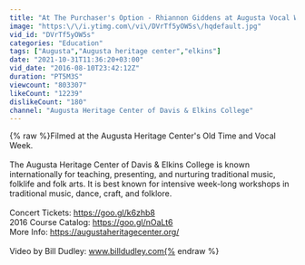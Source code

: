 ```yaml
---
title: "At The Purchaser's Option - Rhiannon Giddens at Augusta Vocal Week 2016"
image: "https:\/\/i.ytimg.com\/vi\/DVrTf5yOW5s\/hqdefault.jpg"
vid_id: "DVrTf5yOW5s"
categories: "Education"
tags: ["Augusta","Augusta heritage center","elkins"]
date: "2021-10-31T11:36:20+03:00"
vid_date: "2016-08-10T23:42:12Z"
duration: "PT5M3S"
viewcount: "803307"
likeCount: "12239"
dislikeCount: "180"
channel: "Augusta Heritage Center of Davis & Elkins College"
---
```

{% raw %}Filmed at the Augusta Heritage Center's Old Time and Vocal Week. <br /><br />The Augusta Heritage Center of Davis &amp; Elkins College is known internationally for teaching, presenting, and nurturing traditional music, folklife and folk arts. It is best known for intensive week-long workshops in traditional music, dance, craft, and folklore.<br /><br />Concert Tickets: <a rel="nofollow" target="blank" href="https://goo.gl/k6zhb8">https://goo.gl/k6zhb8</a><br />2016 Course Catalog: <a rel="nofollow" target="blank" href="https://goo.gl/nOaLt6">https://goo.gl/nOaLt6</a> <br />More Info: <a rel="nofollow" target="blank" href="https://augustaheritagecenter.org/">https://augustaheritagecenter.org/</a><br /><br />Video by Bill Dudley: www.billdudley.com{% endraw %}
